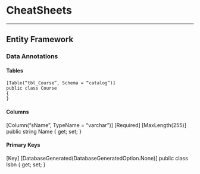 # CheatSheets

___

## Entity Framework

### Data Annotations

#### Tables

    [Table(“tbl_Course”, Schema = “catalog”)]
    public class Course
    {
    }

#### Columns

[Column(“sName”, TypeName = “varchar”)]
[Required]
[MaxLength(255)]
public string Name { get; set; }

#### Primary Keys

[Key]
[DatabaseGenerated(DatabaseGeneratedOption.None)]
public class Isbn { get; set; }
